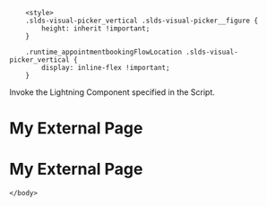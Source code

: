 <html lang="en">
    <head>
        <meta charset="utf-8" />
        <meta name="viewport" content="width=device-width, initial-scale=1" />
        <link rel="stylesheet" href="./custom.css">

        <style>
        .slds-visual-picker_vertical .slds-visual-picker__figure {
            height: inherit !important;
        }

        .runtime_appointmentbookingFlowLocation .slds-visual-picker_vertical {
            display: inline-flex !important;
        }
</style>
    </head>
    <body>
    <div id="lexcontainer">
<p>Invoke the Lightning Component specified in the Script.</p>
</div>
<h1>My External Page</h1>
<script src="https://apd.myportal.hap.org/scheduleappointment/lightning/lightning.out.js"></script>
<h1>My External Page</h1>
<script>
    $Lightning.use("runtime_appointmentbooking:lightningOutGuest",
        function() {                  // Callback once framework and app load
            $Lightning.createComponent(
                "lightning:flow",    // top-level component of your app
                { },    // attributes to set on the component when created
                "lexcontainer",    // the DOM location to insert the component
                function(component) {            // API name of the Flow
                    component.startFlow("Inbound_New_Guest_Appointment_Custom");
                }
            );
        },    'https://apd.myportal.hap.org/'  // Site endpoint
    );
</script>

    </body>
</html>
